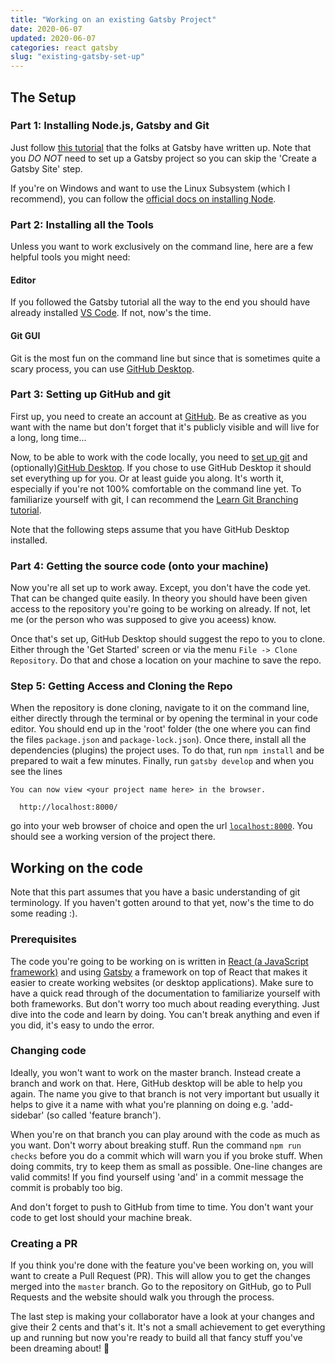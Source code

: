 ```yaml
---
title: "Working on an existing Gatsby Project"
date: 2020-06-07
updated: 2020-06-07
categories: react gatsby
slug: "existing-gatsby-set-up"
---
```


## The Setup

### Part 1: Installing Node.js, Gatsby and Git

Just follow [this tutorial](https://www.gatsbyjs.org/tutorial/part-zero/) that the folks at Gatsby have written up. Note that you _DO NOT_ need to set up a Gatsby project so you can skip the 'Create a Gatsby Site' step. 

If you're on Windows and want to use the Linux Subsystem (which I recommend), you can follow the [official docs on installing Node](https://docs.microsoft.com/en-us/windows/nodejs/setup-on-wsl2).


### Part 2: Installing all the Tools

Unless you want to work exclusively on the command line, here are a few helpful tools you might need:

#### Editor

If you followed the Gatsby tutorial all the way to the end you should have already installed [VS Code](https://code.visualstudio.com/). If not, now's the time.

#### Git GUI

Git is the most fun on the command line but since that is sometimes quite a scary process, you can use [GitHub Desktop](https://desktop.github.com/).



### Part 3: Setting up GitHub and git

First up, you need to create an account at [GitHub](https://github.com). Be as creative as you want with the name but don't forget that it's publicly visible and will live for a long, long time...

Now, to be able to work with the code locally, you need to [set up git](https://help.github.com/en/github/getting-started-with-github/set-up-git) and (optionally)[GitHub Desktop](https://help.github.com/en/desktop/getting-started-with-github-desktop). If you chose to use GitHub Desktop it should set everything up for you. Or at least guide you along. It's worth it, especially if you're not 100% comfortable on the command line yet. To familiarize yourself with git, I can recommend the [Learn Git Branching tutorial](https://learngitbranching.js.org/).

Note that the following steps assume that you have GitHub Desktop installed.


### Part 4: Getting the source code (onto your machine)

Now you're all set up to work away. Except, you don't have the code yet. That can be changed quite easily. In theory you should have been given access to the repository you're going to be working on already. If not, let me (or the person who was supposed to give you aceess) know.

Once that's set up, GitHub Desktop should suggest the repo to you to clone. Either through the 'Get Started' screen or via the menu `File -> Clone Repository`. Do that and chose a location on your machine to save the repo. 


### Step 5: Getting Access and Cloning the Repo

When the repository is done cloning, navigate to it on the command line, either directly through the terminal or by opening the terminal in your code editor. You should end up in the 'root' folder (the one where you can find the files `package.json` and `package-lock.json`). Once there, install all the dependencies (plugins) the project uses. To do that, run `npm install` and be prepared to wait a few minutes. Finally, run `gatsby develop` and when you see the lines

```
You can now view <your project name here> in the browser.
⠀
  http://localhost:8000/
```

go into your web browser of choice and open the url [`localhost:8000`](localhost:8000). You should see a working version of the project there.


## Working on the code

Note that this part assumes that you have a basic understanding of git terminology. If you haven't gotten around to that yet, now's the time to do some reading :).

### Prerequisites

The code you're going to be working on is written in [React (a JavaScript framework)](https://reactjs.org/) and using [Gatsby](https://www.gatsbyjs.org/) a framework on top of React that makes it easier to create working websites (or desktop applications). Make sure to have a quick read through of the documentation to familiarize yourself with both frameworks. But don't worry too much about reading everything. Just dive into the code and learn by doing. You can't break anything and even if you did, it's easy to undo the error.

### Changing code

Ideally, you won't want to work on the master branch. Instead create a branch and work on that. Here, GitHub desktop will be able to help you again. The name you give to that branch is not very important but usually it helps to give it a name with what you're planning on doing e.g. 'add-sidebar' (so called 'feature branch').

When you're on that branch you can play around with the code as much as you want. Don't worry about breaking stuff. Run the command `npm run checks` before you do a commit which will warn you if you broke stuff. When doing commits, try to keep them as small as possible. One-line changes are valid commits! If you find yourself using 'and' in a commit message the commit is probably too big.

And don't forget to push to GitHub from time to time. You don't want your code to get lost should your machine break.

### Creating a PR

If you think you're done with the feature you've been working on, you will want to create a Pull Request (PR). This will allow you to get the changes merged into the `master` branch. Go to the repository on GitHub, go to Pull Requests and the website should walk you through the process.

The last step is making your collaborator have a look at your changes and give their 2 cents and that's it. It's not a small achievement to get everything up and running but now you're ready to build all that fancy stuff you've been dreaming about! 🎉